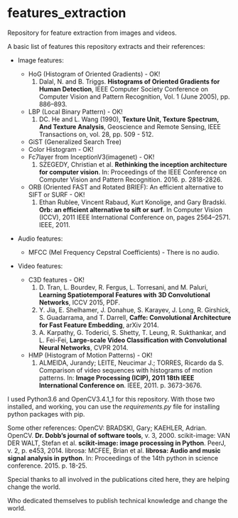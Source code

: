 # features_extraction

Repository for feature extraction from images and videos.

A basic list of features this repository extracts and their references:

* Image features:
  - HoG (Histogram of Oriented Gradients) - OK!
    1. Dalal, N. and B. Triggs. **Histograms of Oriented Gradients for Human Detection**, IEEE Computer Society Conference on Computer Vision and Pattern Recognition, Vol. 1 (June 2005), pp. 886–893.
  - LBP (Local Binary Pattern) - OK!
    1. DC. He and L. Wang (1990), **Texture Unit, Texture Spectrum, And Texture Analysis**, Geoscience and Remote Sensing, IEEE Transactions on, vol. 28, pp. 509 - 512.
  - GiST (Generalized Search Tree)
  - Color Histogram - OK!
  - Fc7layer from InceptionV3(imagenet) - OK!
    1. SZEGEDY, Christian et al. **Rethinking the inception architecture for computer vision**. In: Proceedings of the IEEE Conference on Computer Vision and Pattern Recognition. 2016. p. 2818-2826.
  - ORB (Oriented FAST and Rotated BRIEF): An efficient alternative to SIFT or SURF - OK!
    1. Ethan Rublee, Vincent Rabaud, Kurt Konolige, and Gary Bradski. **Orb: an efficient alternative to sift or surf**. In Computer Vision (ICCV), 2011 IEEE International Conference on, pages 2564–2571. IEEE, 2011.

* Audio features:
  - MFCC (Mel Frequency Cepstral Coefficients) - There is no audio.

* Video features:
  - C3D features - OK!
    1. D. Tran, L. Bourdev, R. Fergus, L. Torresani, and M. Paluri, **Learning Spatiotemporal Features with 3D Convolutional Networks**, ICCV 2015, PDF.
    2. Y. Jia, E. Shelhamer, J. Donahue, S. Karayev, J. Long, R. Girshick, S. Guadarrama, and T. Darrell, **Caffe: Convolutional Architecture for Fast Feature Embedding**, arXiv 2014.
    3. A. Karpathy, G. Toderici, S. Shetty, T. Leung, R. Sukthankar, and L. Fei-Fei, **Large-scale Video Classification with Convolutional Neural Networks**, CVPR 2014.
  - HMP (Histogram of Motion Patterns) - OK!
    1. ALMEIDA, Jurandy; LEITE, Neucimar J.; TORRES, Ricardo da S. Comparison of video sequences with histograms of motion patterns. In: **Image Processing (ICIP), 2011 18th IEEE International Conference on**. IEEE, 2011. p. 3673-3676.



I used Python3.6 and OpenCV3.4.1_1 for this repository.
With those two installed, and working, you can use the *requirements.py* file for
installing python packages with pip.

Some other references:
  OpenCV: BRADSKI, Gary; KAEHLER, Adrian. OpenCV. **Dr. Dobb’s journal of software tools**, v. 3, 2000.
  scikit-image: VAN DER WALT, Stefan et al. **scikit-image: image processing in Python**. PeerJ, v. 2, p. e453, 2014.
  librosa: MCFEE, Brian et al. **librosa: Audio and music signal analysis in python**. In: Proceedings of the 14th python in science conference. 2015. p. 18-25.

Special thanks to all involved in the publications cited here, they are helping change the world.

Who dedicated themselves to publish technical knowledge and
change the world.
